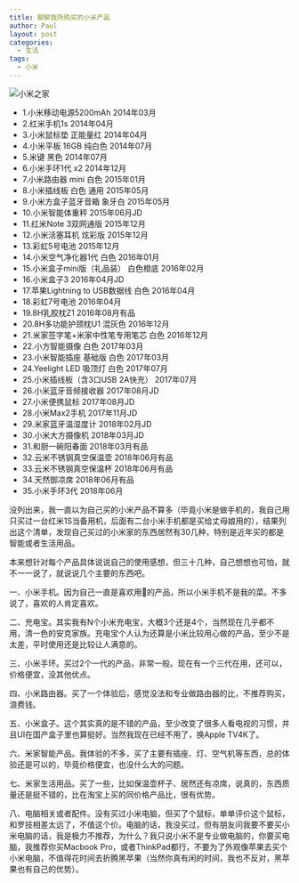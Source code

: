 ```yaml
---
title: 聊聊我所购买的小米产品
author: Paul
layout: post
categories:
  - 生活
tags:
  - 小米
---
```


![小米之家](https://imgs.paulreina.com/2018-1012/XiaomiHangzhouStore.jpg)

* 1.小米移动电源5200mAh 2014年03月
* 2.红米手机1s 2014年04月
* 3.小米鼠标垫 正能量红 2014年04月
* 4.小米平板 16GB 纯白色 2014年07月
* 5.米键 黑色 2014年07月
* 6.小米手环1代 x2 2014年12月
* 7.小米路由器 mini 白色 2015年01月
* 8.小米插线板 白色 通用 2015年05月
* 9.小米方盒子蓝牙音箱 象牙白 2015年05月
* 10.小米智能体重秤 2015年06月JD
* 11.红米Note 3双网通版 2015年12月
* 12.小米活塞耳机 炫彩版 2015年12月
* 13.彩虹5号电池 2015年12月
* 14.小米空气净化器1代 白色 2016年01月
* 15.小米盒子mini版（礼品装） 白色橙底 2016年02月
* 16.小米盒子3 2016年04月JD
* 17.苹果Lightning to USB数据线 白色 2016年04月
* 18.彩虹7号电池 2016年04月
* 19.8H乳胶枕Z1 2016年08月有品
* 20.8H多功能护颈枕U1 混灰色 2016年12月
* 21.米家签字笔+米家中性笔专用笔芯 白色 2016年12月
* 22.小方智能摄像 白色 2017年03月
* 23.小米智能插座 基础版 白色 2017年03月
* 24.Yeelight LED 吸顶灯 白色 2017年07月
* 25.小米插线板（含3口USB 2A快充） 2017年07月
* 26.小米蓝牙音频接收器 2017年08月JD
* 27.小米便携鼠标 2017年08月JD
* 28.小米Max2手机 2017年11月JD
* 29.米家蓝牙温湿度计 2018年02月JD
* 30.小米大方摄像机 2018年03月JD
* 31.和厨一碗阳春面 2018年03月有品
* 32.云米不锈钢真空保温壶 2018年06月有品
* 33.云米不锈钢真空保温杯 2018年06月有品
* 34.天然御凉席 2018年06月有品
* 35.小米手环3代 2018年06月


没列出来，我一直以为自己买的小米产品不算多（毕竟小米是做手机的，我自己用只买过一台红米1S当备用机，后面有二台小米手机都是买给丈母娘用的），结果列出这个清单，发现自己买过的小米家的东西居然有30几种，特别是近年买的都是智能或者生活用品。

本来想针对每个产品具体说说自己的使用感想，但三十几种，自己想想也可怕，就不一一说了，就说说几个主要的东西吧。

一、小米手机。因为自己一直是喜欢用的产品，所以小米手机不是我的菜。不多说了，喜欢的人肯定喜欢。

二、充电宝。其实我有N个小米充电宝，大概3个还是4个，当然现在几乎都不用，清一色的安克家族。充电宝个人认为还算是小米比较用心做的产品，至少不是太差，平时使用还是比较让人满意的。

三、小米手环。买过2个一代的产品，非常一般。现在有一个三代在用，还可以，价格便宜，没其他优点。

四、小米路由器。买了一个体验后，感觉没法和专业做路由器的比，不推荐购买，浪费钱。

五、小米盒子。这个其实真的是不错的产品，至少改变了很多人看电视的习惯，并且UI在国产盒子里也算挺好。当然我现在已经不用了，换Apple TV4K了。

六、米家智能产品。我体验的不多，买了主要有插座、灯、空气机等东西，总的体验还是可以的，毕竟价格便宜，也没什么大的问题。

七、米家生活用品。买了一些，比如保温壶杯子、居然还有凉席，说真的，东西质量还是挺不错的，比在淘宝上买的同价格产品比，很有优势。

八、电脑相关或者配件。没有买过小米电脑，但买了个鼠标，单单评价这个鼠标，和罗技相差太远了，不值这个价。电脑的话，我没买过，但有朋友问我要不要买小米电脑的话，我是极力不推荐，为什么？我只说小米不是专业做电脑的，你要买电脑，我推荐你买Macbook Pro，或者ThinkPad都行，不要为了外观像苹果去买个小米电脑，不值得花时间去折腾黑苹果（当然你真有闲的时间，我也不反对，黑苹果也有自己的优势）。

